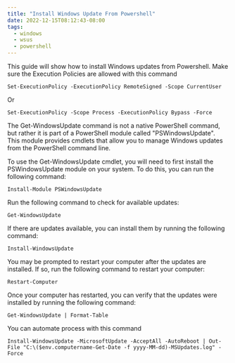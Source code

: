 ```yaml
---
title: "Install Windows Update From Powershell"
date: 2022-12-15T08:12:43-08:00
tags:
  - windows
  - wsus
  - powershell
---
```


This guide will show how to install Windows updates from Powershell.
Make sure the Execution Policies are allowed with this command

```
Set-ExecutionPolicy -ExecutionPolicy RemoteSigned -Scope CurrentUser
```

Or

```
Set-ExecutionPolicy -Scope Process -ExecutionPolicy Bypass -Force
```

The Get-WindowsUpdate command is not a native PowerShell command, but rather it is part of a PowerShell module called "PSWindowsUpdate". This module provides cmdlets that allow you to manage Windows updates from the PowerShell command line.

To use the Get-WindowsUpdate cmdlet, you will need to first install the PSWindowsUpdate module on your system. To do this, you can run the following command:

```
Install-Module PSWindowsUpdate
```

Run the following command to check for available updates:

```
Get-WindowsUpdate
```

If there are updates available, you can install them by running the following command:

```
Install-WindowsUpdate
```

You may be prompted to restart your computer after the updates are installed. If so, run the following command to restart your computer:

```
Restart-Computer
```

Once your computer has restarted, you can verify that the updates were installed by running the following command:

```
Get-WindowsUpdate | Format-Table
```

You can automate process with this command

```
Install-WindowsUpdate -MicrosoftUpdate -AcceptAll -AutoReboot | Out-File "C:\($env.computername-Get-Date -f yyyy-MM-dd)-MSUpdates.log" -Force
```

